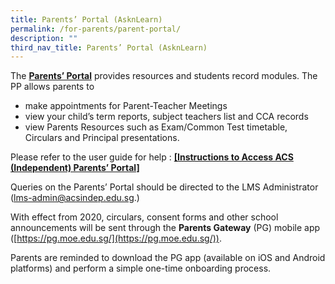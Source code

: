 ```yaml
---
title: Parents’ Portal (AsknLearn)
permalink: /for-parents/parent-portal/
description: ""
third_nav_title: Parents’ Portal (AsknLearn)
---
```

The [**Parents’ Portal**](https://lms.acsindep.edu.sg/ACSIndep/login.aspx) provides resources and students record modules. The PP allows parents to

*   make appointments for Parent-Teacher Meetings
*   view your child’s term reports, subject teachers list and CCA records
*   view Parents Resources such as Exam/Common Test timetable, Circulars and Principal presentations.

Please refer to the user guide for help : **[\[Instructions to Access ACS (Independent) Parents’ Portal\]](/files/Instructions-to-Access-ACS-Indep-Parents-Portal_v6.pdf)**

Queries on the Parents’ Portal should be directed to the LMS Administrator ([lms-admin@acsindep.edu.sg](mailto:lms-admin@acsindep.edu.sg).)

With effect from 2020, circulars, consent forms and other school announcements will be sent through the **Parents Gateway** (PG) mobile app ([https://pg.moe.edu.sg/](https://pg.moe.edu.sg/)).

Parents are reminded to download the PG app (available on iOS and Android platforms) and perform a simple one-time onboarding process.